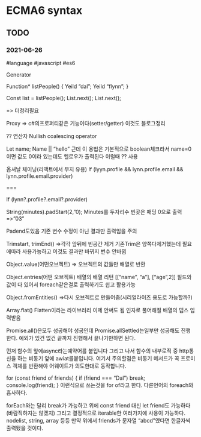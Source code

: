 # ECMA6 syntax
## TODO
### 2021-06-26
#language #javascript #es6

 
Generator


Function* listPeople() {
Yeild “dal”;
Yeild “flynn”;
}

Const list = listPeople();
List.next();
List.next();

=> 더정리필요


Proxy => c#의프로퍼티같은 기능이다(setter/getter)
이것도 블로그정리



?? 연산자
Nullish coalescing operator

Let name;
Name || “hello”
근데 이 용법은 기본적으로 boolean체크라서 name=0이면 값도 0이라 있는데도 헬로우가 출력된다 이럴때 ?? 사용




옵셔날 체이닝(리액트에서 무지 유용)
If (lyyn.profile && lynn.profile.email && lynn.profile.email.provider)


===


If (lynn?.profile?.email?.provider)






String(minutes).padStart(2,”0);
Minutes를 두자리수 빈곳은 패딩 0으로 출력
=>”03”

Padend도있음
기존 변수 수정이 아닌 결과만 출력임을 주의





Trimstart, trimEnd()
=>각각 앞뒤에 빈공간 제거
기존Trim은 양쪽다제거했는데 필요에따라 사용가능하고 이것도 결과만 바뀌지 변수 안바뀜




Object.value(어떤오브젝트)
=> 오브젝트의 값들만 배열로 반환

Object.entries(어떤 오브젝트)
배열의 배열 리턴
[[“name”, “a”], [“age”,2]]
필드와 값이 다 있어서 foreach같은걸로 출력하기도 쉽고 활용가능


Object.fromEntities()
=>다시 오브젝트로 만들어줌(시리얼라이즈 용도로 가능할까?)



Array.flat()
Flatten이라는 라이브러리 이제 안써도 됨
인자로 풀어해질 배열의 뎁스 입력받음


Promise.all()은모두 성공해야 성공인데
Promise.allSettled는일부만 성공해도 진행한다. 예외가 있건 없건 끝까지 진행해서 끝나기만하면 된다.

먼저 함수의 앞에async라는예약어를 붙입니다 그리고 나서 함수의 내부로직 중 http통신을 하는 비동기 앞에 awiat를붙입니다. 여기서 주의할점은 비동기 메서드가 꼭 프로미스 객체를 반환해야 어웨이트가 의도한대로 동작합니다.
 



for (const friend of friends) {
  if (friend === “Dal”) break;
  console.log(friend);
}
이런식으로 쓰는것을 for of라고 한다.
다른언어의 foreach와 흡사하다.
 
forEach와는 달리 break가 가능하고 위에 const friend 대신 let friend도 가능하다(바람직하지는 않겠지)
그리고 결정적으로 iterable한 여러가지에 사용이 가능하다.
nodelist, string, array 등등
만약 위에서 friends가 문자열 “abcd”였다면 한글자씩 출력됐을 것이다.

